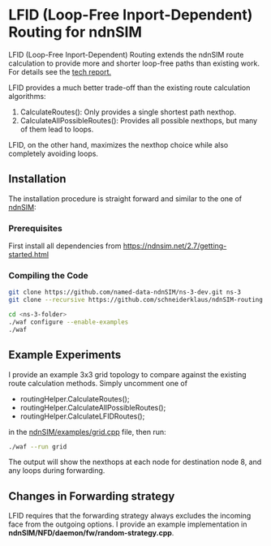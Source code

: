 # LFID (Loop-Free Inport-Dependent) Routing for ndnSIM

LFID (Loop-Free Inport-Dependent) Routing extends the ndnSIM route calculation to provide more and shorter loop-free paths than existing work. For details see the [tech report.](https://named-data.net/publications/techreports/mp_routing_tech_report/)

LFID provides a much better trade-off than the existing route calculation algorithms:

1. CalculateRoutes(): Only provides a single shortest path nexthop. 
2. CalculateAllPossibleRoutes(): Provides all possible nexthops, but many of them lead to loops. 

LFID, on the other hand, maximizes the nexthop choice while also completely avoiding loops.


## Installation

The installation procedure is straight forward and similar to the one of [ndnSIM](https://ndnsim.net/2.7/getting-started.html):

### Prerequisites

First install all dependencies from https://ndnsim.net/2.7/getting-started.html

### Compiling the Code

```bash
git clone https://github.com/named-data-ndnSIM/ns-3-dev.git ns-3
git clone --recursive https://github.com/schneiderklaus/ndnSIM-routing ns-3/src/ndnSIM

cd <ns-3-folder>
./waf configure --enable-examples
./waf
```


## Example Experiments

I provide an example 3x3 grid topology to compare against the existing route calculation methods. Simply uncomment one of 
- routingHelper.CalculateRoutes();
- routingHelper.CalculateAllPossibleRoutes();
- routingHelper.CalculateLFIDRoutes();
 
in the [ndnSIM/examples/grid.cpp](ndnSIM/examples/grid.cpp) file, then run:

```bash
./waf --run grid
```

The output will show the nexthops at each node for destination node 8, and any loops during forwarding.


## Changes in Forwarding strategy 

LFID requires that the forwarding strategy always excludes the incoming face from the outgoing options. I provide an example implementation in **ndnSIM/NFD/daemon/fw/random-strategy.cpp**.


